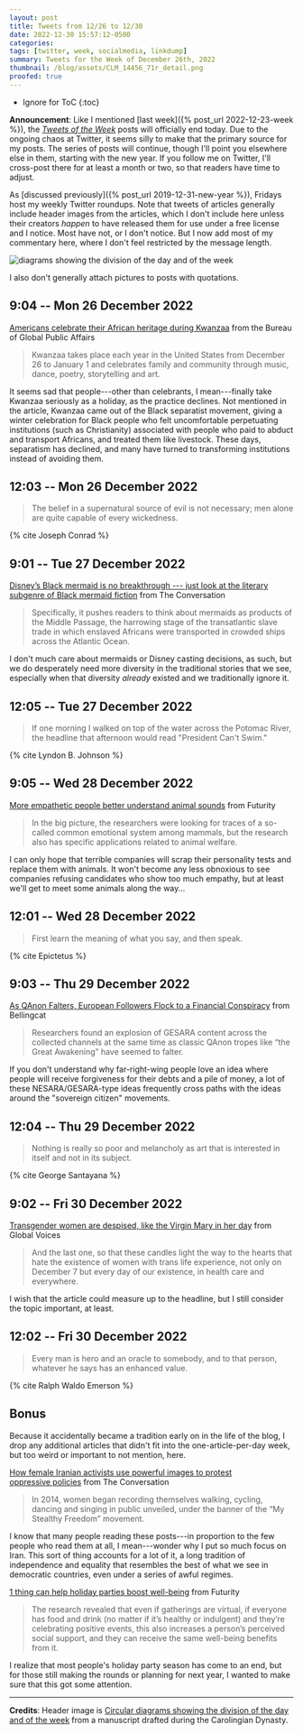 ```yaml
---
layout: post
title: Tweets from 12/26 to 12/30
date: 2022-12-30 15:57:12-0500
categories:
tags: [twitter, week, socialmedia, linkdump]
summary: Tweets for the Week of December 26th, 2022
thumbnail: /blog/assets/CLM_14456_71r_detail.png
proofed: true
---
```


* Ignore for ToC
{:toc}

**Announcement**:  Like I mentioned [last week]({% post_url 2022-12-23-week %}), the [*Tweets of the Week*](/blog/tag/linkdump) posts will officially end today.  Due to the ongoing chaos at Twitter, it seems silly to make that the primary source for my posts.  The series of posts will continue, though I'll point you elsewhere else in them, starting with the new year.  If you follow me on Twitter, I'll cross-post there for at least a month or two, so that readers have time to adjust.

As [discussed previously]({% post_url 2019-12-31-new-year %}), Fridays host my weekly Twitter roundups.  Note that tweets of articles generally include header images from the articles, which I don't include here unless their creators *happen* to have released them for use under a free license and I notice.  Most have not, or I don't notice.  But I now add most of my commentary here, where I don't feel restricted by the message length.

![diagrams showing the division of the day and of the week](/blog/assets/CLM_14456_71r_detail.png "diagrams showing the division of the day and of the week")

I also don't generally attach pictures to posts with quotations.

## 9:04 -- Mon 26 December 2022

[<i class="fab fa-twitter-square"></i>](https://jcolag.github.io/twitter/1607376812291538944) [Americans celebrate their African heritage during Kwanzaa](https://share.america.gov/americans-celebrate-african-heritage-kwanzaa/) from the Bureau of Global Public Affairs

 > Kwanzaa takes place each year in the United States from December 26 to January 1 and celebrates family and community through music, dance, poetry, storytelling and art.

It seems sad that people---other than celebrants, I mean---finally take Kwanzaa seriously as a holiday, as the practice declines.  Not mentioned in the article, Kwanzaa came out of the Black separatist movement, giving a winter celebration for Black people who felt uncomfortable perpetuating institutions (such as Christianity) associated with people who paid to abduct and transport Africans, and treated them like livestock.  These days, separatism has declined, and many have turned to transforming institutions instead of avoiding them.

## 12:03 -- Mon 26 December 2022

[<i class="fab fa-twitter-square"></i>](https://jcolag.github.io/twitter/1607421733266489353)

 > The belief in a supernatural source of evil is not necessary; men alone are quite capable of every wickedness.

{% cite Joseph Conrad %}

## 9:01 -- Tue 27 December 2022

[<i class="fab fa-twitter-square"></i>](https://jcolag.github.io/twitter/1607738319248441344) [Disney’s Black mermaid is no breakthrough --- just look at the literary subgenre of Black mermaid fiction](https://theconversation.com/disneys-black-mermaid-is-no-breakthrough-just-look-at-the-literary-subgenre-of-black-mermaid-fiction-194435) from The Conversation

 > Specifically, it pushes readers to think about mermaids as products of the Middle Passage, the harrowing stage of the transatlantic slave trade in which enslaved Africans were transported in crowded ships across the Atlantic Ocean.

I don't much care about mermaids or Disney casting decisions, as such, but we do desperately need more diversity in the traditional stories that we see, especially when that diversity *already* existed and we traditionally ignore it.

## 12:05 -- Tue 27 December 2022

[<i class="fab fa-twitter-square"></i>](https://jcolag.github.io/twitter/1607784624372998145)

 > If one morning I walked on top of the water across the Potomac River, the headline that afternoon would read "President Can't Swim."

{% cite Lyndon B. Johnson %}

## 9:05 -- Wed 28 December 2022

[<i class="fab fa-twitter-square"></i>](https://jcolag.github.io/twitter/1608101839966281735) [More empathetic people better understand animal sounds](https://www.futurity.org/human-empathy-animal-sounds-2846902/) from Futurity

 > In the big picture, the researchers were looking for traces of a so-called common emotional system among mammals, but the research also has specific applications related to animal welfare.

I can only hope that terrible companies will scrap their personality tests and replace them with animals.  It won't become any less obnoxious to see companies refusing candidates who show too much empathy, but at least we'll get to meet some animals along the way...

## 12:01 -- Wed 28 December 2022

[<i class="fab fa-twitter-square"></i>](https://jcolag.github.io/twitter/1608146131652853760)

 > First learn the meaning of what you say, and then speak.

{% cite Epictetus %}

## 9:03 -- Thu 29 December 2022

[<i class="fab fa-twitter-square"></i>](https://jcolag.github.io/twitter/1608463724121137154) [As QAnon Falters, European Followers Flock to a Financial Conspiracy](https://www.bellingcat.com/news/2022/12/21/as-qanon-falters-european-followers-flock-to-a-financial-conspiracy/) from Bellingcat

 > Researchers found an explosion of GESARA content across the collected channels at the same time as classic QAnon tropes like “the Great Awakening” have seemed to falter.

If you don't understand why far-right-wing people love an idea where people will receive forgiveness for their debts and a pile of money, a lot of these NESARA/GESARA-type ideas frequently cross paths with the ideas around the "sovereign citizen" movements.

## 12:04 -- Thu 29 December 2022

[<i class="fab fa-twitter-square"></i>](https://jcolag.github.io/twitter/1608509148521500675)

 > Nothing is really so poor and melancholy as art that is interested in itself and not in its subject.

{% cite George Santayana %}

## 9:02 -- Fri 30 December 2022

[<i class="fab fa-twitter-square"></i>](https://jcolag.github.io/twitter/1608825860664049664) [Transgender women are despised, like the Virgin Mary in her day](https://globalvoices.org/2022/12/22/transgender-women-are-despised-like-the-virgin-mary-in-her-day/) from Global Voices

 > And the last one, so that these candles light the way to the hearts that hate the existence of women with trans life experience, not only on December 7 but every day of our existence, in health care and everywhere.

I wish that the article could measure up to the headline, but I still consider the topic important, at least.

## 12:02 -- Fri 30 December 2022

[<i class="fab fa-twitter-square"></i>](https://jcolag.github.io/twitter/1608871158719430658)

 > Every man is hero and an oracle to somebody, and to that person, whatever he says has an enhanced value.

{% cite Ralph Waldo Emerson %}

## Bonus

Because it accidentally became a tradition early on in the life of the blog, I drop any additional articles that didn't fit into the one-article-per-day week, but too weird or important to not mention, here.

<i class="fas fa-square"></i> [How female Iranian activists use powerful images to protest oppressive policies](https://theconversation.com/how-female-iranian-activists-use-powerful-images-to-protest-oppressive-policies-193507) from The Conversation

 > In 2014, women began recording themselves walking, cycling, dancing and singing in public unveiled, under the banner of the “My Stealthy Freedom” movement.

I know that many people reading these posts---in proportion to the few people who read them at all, I mean---wonder why I put so much focus on Iran.  This sort of thing accounts for a lot of it, a long tradition of independence and equality that resembles the best of what we see in democratic countries, even under a series of awful regimes.

<i class="fas fa-square"></i> [1 thing can help holiday parties boost well-being](https://www.futurity.org/holiday-parties-well-being-social-support-2848642-2/) from Futurity

 > The research revealed that even if gatherings are virtual, if everyone has food and drink (no matter if it’s healthy or indulgent) and they’re celebrating positive events, this also increases a person’s perceived social support, and they can receive the same well-being benefits from it.

I realize that most people's holiday party season has come to an end, but for those still making the rounds or planning for next year, I wanted to make sure that this got some attention.

* * *

**Credits**:  Header image is [Circular diagrams showing the division of the day and of the week](https://commons.wikimedia.org/wiki/File:CLM_14456_71r_detail.jpg) from a manuscript drafted during the Carolingian Dynasty.
